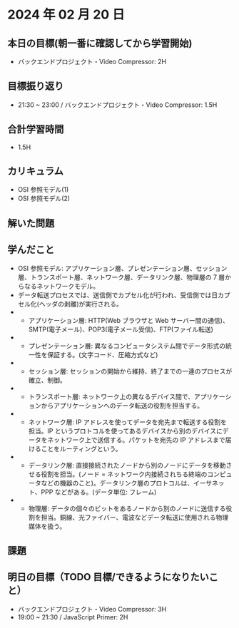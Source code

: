 # 2024 年 02 月 20 日

## 本日の目標(朝一番に確認してから学習開始)

- バックエンドプロジェクト・Video Compressor: 2H

## 目標振り返り

- 21:30 ~ 23:00 / バックエンドプロジェクト・Video Compressor: 1.5H

## 合計学習時間

- 1.5H

## カリキュラム

- OSI 参照モデル(1)
- OSI 参照モデル(2)

## 解いた問題

## 学んだこと

- OSI 参照モデル: アプリケーション層、プレゼンテーション層、セッション層、トランスポート層、ネットワーク層、データリンク層、物理層の 7 層からなるネットワークモデル。
- データ転送プロセスでは、送信側でカプセル化が行われ、受信側では日カプセル化(ヘッダの剥離)が実行される。
- - アプリケーション層: HTTP(Web ブラウザと Web サーバー間の通信)、SMTP(電子メール)、POP3(電子メール受信)、FTP(ファイル転送)
- - プレゼンテーション層: 異なるコンピュータシステム間でデータ形式の統一性を保証する。(文字コード、圧縮方式など)
- - セッション層: セッションの開始から維持、終了までの一連のプロセスが確立、制御。
- - トランスポート層: ネットワーク上の異なるデバイス間で、アプリケーションからアプリケーションへのデータ転送の役割を担当する。
- - ネットワーク層: IP アドレスを使ってデータを宛先まで転送する役割を担当。IP というプロトコルを使ってあるデバイスから別のデバイスにデータをネットワーク上で送信する。パケットを宛先の IP アドレスまで届けることをルーティングという。
- - データリンク層: 直接接続されたノードから別のノードにデータを移動させる役割を担当。(ノード = ネットワーク内接続されちる終端のコンピュータなどの機器のこと)。データリンク層のプロトコルは、イーサネット、PPP などがある。(データ単位: フレーム)
- - 物理層: データの個々のビットをあるノードから別のノードに送信する役割を担当。銅線、光ファイバー、電波などデータ転送に使用される物理媒体を扱う。

## 課題

## 明日の目標（TODO 目標/できるようになりたいこと）

- バックエンドプロジェクト・Video Compressor: 3H
- 19:00 ~ 21:30 / JavaScript Primer: 2H

